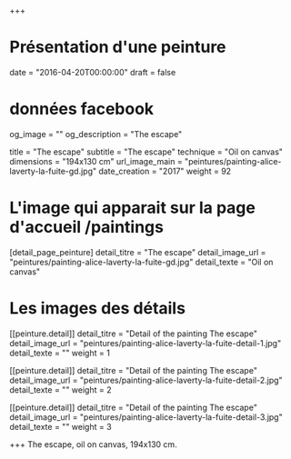 +++
# Présentation d'une peinture
date = "2016-04-20T00:00:00"
draft = false

# données facebook
og_image = ""
og_description = "The escape"

title = "The escape"
subtitle = "The escape"
technique = "Oil on canvas"
dimensions = "194x130 cm"
url_image_main = "peintures/painting-alice-laverty-la-fuite-gd.jpg"
date_creation = "2017"
weight = 92

# L'image qui apparait sur la page d'accueil /paintings
[detail_page_peinture]
detail_titre = "The escape"
detail_image_url = "peintures/painting-alice-laverty-la-fuite-gd.jpg"
detail_texte = "Oil on canvas"

# Les images des détails
[[peinture.detail]]
detail_titre = "Detail of the painting The escape"
detail_image_url = "peintures/painting-alice-laverty-la-fuite-detail-1.jpg"
detail_texte = ""
weight = 1

[[peinture.detail]]
detail_titre = "Detail of the painting The escape"
detail_image_url = "peintures/painting-alice-laverty-la-fuite-detail-2.jpg"
detail_texte = ""
weight = 2

[[peinture.detail]]
detail_titre = "Detail of the painting The escape"
detail_image_url = "peintures/painting-alice-laverty-la-fuite-detail-3.jpg"
detail_texte = ""
weight = 3

+++
The escape, oil on canvas, 194x130 cm.
